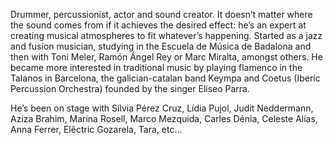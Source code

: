 Drummer, percussionist, actor and sound creator. It doesn’t matter where the sound comes from if it achieves the desired effect: he’s an expert at creating musical atmospheres to fit whatever’s happening. Started as a jazz and fusion musician, studying in the Escuela de Música de Badalona and then with Toni Meler, Ramón Ángel Rey or Marc Miralta, amongst others. He became more interested in traditional music by playing flamenco in the Talanos in Barcelona, the galician-catalan band Keympa and Coetus (Iberic Percussion Orchestra) founded by the singer Eliseo Parra.

He’s been on stage with Sílvia Pérez Cruz, Lídia Pujol, Judit Neddermann, Aziza Brahim, Marina Rosell, Marco Mezquida, Carles Dénia, Celeste Alías, Anna Ferrer, Elêctric Gozarela, Tara, etc…
